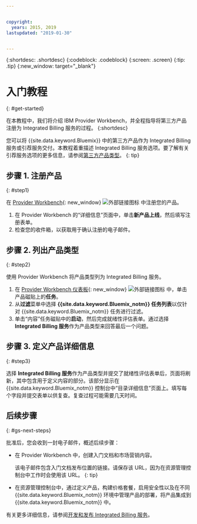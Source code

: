 ```yaml
---


copyright:
  years: 2015, 2019
lastupdated: "2019-01-30"


---
```


{:shortdesc: .shortdesc}
{:codeblock: .codeblock}
{:screen: .screen}
{:tip: .tip}
{:new_window: target="_blank"}

# 入门教程
{: #get-started}

在本教程中，我们将介绍 IBM Provider Workbench，并全程指导将第三方产品注册为 Integrated Billing 服务的过程。
{:shortdesc}

您可以将 {{site.data.keyword.Bluemix}} 中的第三方产品作为 Integrated Billing 服务或引荐服务交付。本教程着重描述 Integrated Billing 服务选项。要了解有关引荐服务选项的更多信息，请参阅[第三方产品类型](/docs/third-party?topic=third-party-offering-types#offering-types)。
{: tip}

## 步骤 1. 注册产品
{: #step1}

在 [Provider Workbench](https://www.ibm.com/marketplace/workbench/){: new_window} ![外部链接图标](../icons/launch-glyph.svg "外部链接图标") 中注册您的产品。

1. 在 Provider Workbench 的“详细信息”页面中，单击**新产品上线**，然后填写注册表单。
2. 检查您的收件箱，以获取用于确认注册的电子邮件。

## 步骤 2. 列出产品类型
{: #step2}

使用 Provider Workbench 将产品类型列为 Integrated Billing 服务。

1. 在 [Provider Workbench 仪表板](https://www.ibm.com/marketplace/workbench/provider/dashboard){: new_window} ![外部链接图标](../icons/launch-glyph.svg "外部链接图标") 中，单击产品磁贴上的**任务**。
2. 从**过滤**菜单中选择 **{{site.data.keyword.Bluemix_notm}} 任务列表**以仅针对 {{site.data.keyword.Bluemix_notm}} 任务进行过滤。
3. 单击“内容”任务磁贴中的**启动**，然后完成就绪性评估表单。通过选择 **Integrated Billing 服务**作为产品类型来回答最后一个问题。

## 步骤 3. 定义产品详细信息
{: #step3}

选择 **Integrated Billing 服务**作为产品类型并提交了就绪性评估表单后，页面将刷新，其中包含用于定义内容的部分。该部分显示在 {{site.data.keyword.Bluemix_notm}} 控制台中“目录详细信息”页面上。填写每个字段并提交表单以供复查。复查过程可能需要几天时间。

## 后续步骤
{: #gs-next-steps}

批准后，您会收到一封电子邮件，概述后续步骤：

* 在 Provider Workbench 中，创建入门文档和市场营销内容。

  该电子邮件包含入门文档发布位置的链接。请保存该 URL，因为在资源管理控制台中工作时会使用该 URL。
  {: tip}

* 在资源管理控制台中，通过定义产品，构建价格套餐，启用安全性以及在不同 {{site.data.keyword.Bluemix_notm}} 环境中管理产品的部署，将产品集成到 {{site.data.keyword.Bluemix_notm}} 中。 

有关更多详细信息，请参阅[开发和发布 Integrated Billing 服务](/docs/third-party?topic=third-party-overview#overview)。 
